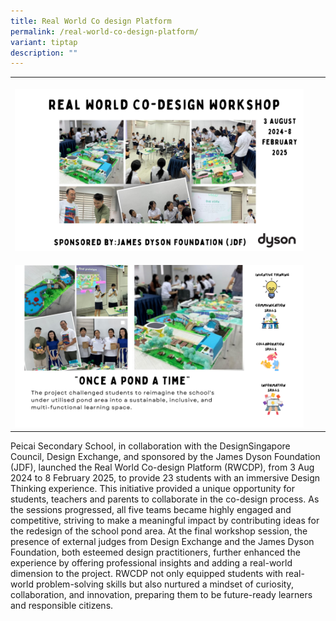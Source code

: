 ```yaml
---
title: Real World Co design Platform
permalink: /real-world-co-design-platform/
variant: tiptap
description: ""
---
```

<p></p>
<table style="minWidth: 75px">
<colgroup>
<col>
<col>
<col>
</colgroup>
<tbody>
<tr>
<th rowspan="1" colspan="1">
<p></p>
<div class="isomer-image-wrapper">
<img style="width: 100%" height="auto" width="100%" alt="Real World Co-design Platform 2" src="/images/Announcement/Real_World_Co_design_Platform_2.jpg">
</div>
</th>
<th rowspan="1" colspan="1">
<p></p>
</th>
<th rowspan="1" colspan="1">
<p></p>
</th>
</tr>
<tr>
<td rowspan="1" colspan="1">
<p></p>
<div class="isomer-image-wrapper">
<img style="width: 100%" height="auto" width="100%" alt="Real World Co-design Platform 1" src="/images/Announcement/Real_World_Co_design_Platform__1.jpg">
</div>
</td>
<td rowspan="1" colspan="1">
<p></p>
</td>
<td rowspan="1" colspan="1">
<p></p>
<p></p>
<p></p>
<p></p>
</td>
</tr>
</tbody>
</table>
<p>Peicai Secondary School, in collaboration with the DesignSingapore Council,
Design Exchange, and sponsored by the James Dyson Foundation (JDF), launched
the Real World Co-design Platform (RWCDP), from 3 Aug 2024 to 8 February
2025, to provide 23 students with an immersive Design Thinking experience.
This initiative provided a unique opportunity for students, teachers and
parents to collaborate in the co-design process. As the sessions progressed,
all five teams became highly engaged and competitive, striving to make
a meaningful impact by contributing ideas for the redesign of the school
pond area. At the final workshop session, the presence of external judges
from Design Exchange and the James Dyson Foundation, both esteemed design
practitioners, further enhanced the experience by offering professional
insights and adding a real-world dimension to the project. RWCDP not only
equipped students with real-world problem-solving skills but also nurtured
a mindset of curiosity, collaboration, and innovation, preparing them to
be future-ready learners and responsible citizens.</p>